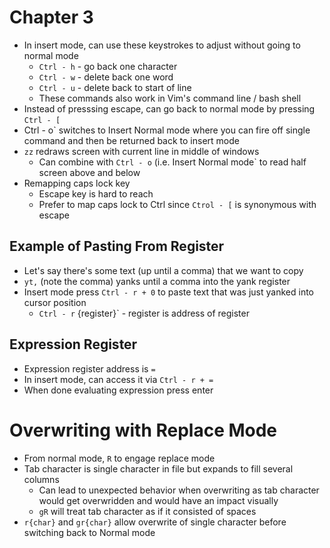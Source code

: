# Chapter 3

* In insert mode, can use these keystrokes to adjust without going to normal mode
  * `Ctrl - h` - go back one character
  * `Ctrl - w` - delete back one word
  * `Ctrl - u` - delete back to start of line
  * These commands also work in Vim's command line / bash shell
* Instead of presssing escape, can go back to normal mode by pressing `Ctrl - [`
* Ctrl - o` switches to Insert Normal mode where you can fire off single command and then be returned back to insert mode
* `zz` redraws screen with current line in middle of windows
  * Can combine with `Ctrl - o` (i.e. Insert Normal mode` to read half screen above and below
* Remapping caps lock key
  * Escape key is hard to reach 
  * Prefer to map caps lock to Ctrl since `Ctrol - [` is synonymous with escape

## Example of Pasting From Register

* Let's say there's some text (up until a comma) that we want to copy
* `yt,` (note the comma) yanks until a comma into the yank register
* Insert mode press `Ctrl - r + 0` to paste text that was just yanked into cursor position
  * `Ctrl - r` {register}` - register is address of register

## Expression Register

* Expression register address is `=`
* In insert mode, can access it via `Ctrl - r + =`
* When done evaluating expression press enter

# Overwriting with Replace Mode

* From normal mode, `R` to engage replace mode
* Tab character is single character in file but expands to fill several columns
  * Can lead to unexpected behavior when overwriting as tab character would get overwridden and would have an impact visually
  * `gR` will treat tab character as if it consisted of spaces
* `r{char}` and `gr{char}` allow overwrite of single character before switching back to Normal mode

